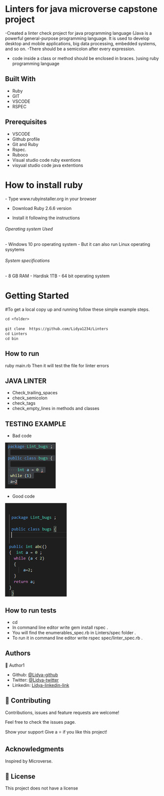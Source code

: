 # Linters for java microverse capstone project
-Created a linter check project for java programming language (Java is a powerful general-purpose programming language. It is used to develop desktop and mobile applications, big data processing, embedded systems, and so on.
-There should be a semicolon after every expression.
- code inside a class or method should be enclosed in braces.
)using ruby programming language

## Built With

- Ruby
- GIT
- VSCODE
- RSPEC


## Prerequisites
- VSCODE
- Github profile
- Git and Ruby
- Rspec.
- Ruboco
- Visual studio code ruby exentions
- visyual studio code java extentions
<h1>How to install ruby </h1>
- Type www.rubyinstaller.org in your browser

- Download Ruby 2.6.6 version

- Install it following the instructions 
<h6>Operating system Used</h6>
- Windows 10 pro operating system 
- But it can also run Linux operating sysytems
<h6>System specifications </h6>
- 8 GB RAM
- Hardisk 1TB
- 64 bit operating system


<h1>Getting Started</h1>

#To get a local copy up and running follow these simple example steps.
```In command line editor
cd <folder>

git clone  https://github.com/Lidya1234/Linters
cd Linters 
cd bin
```
## How to run
ruby main.rb 
Then it will test the file for linter errors
<img src="" alt="">

## JAVA LINTER
- Check_trailing_spaces
- check_semicolon
- check_tags
- check_empty_lines in methods and classes

## TESTING EXAMPLE
- Bad code

<img src="javalint.PNG"  alt ="file_tested">

- Good code

<img src="Good_code.PNG" alt ="Good code">




## How to run tests
- cd 
- In command line editor write gem install rspec .
- You will find the enumerables_spec.rb in Linters/spec folder .
- To run it  in command line editor write  rspec spec/linter_spec.rb .






<h2>Authors</h2>

👤 Author1

- Github: [@Lidya-github ](https://github.com/Lidya1234)
- Twitter: [@Lidya-twitter](https://twitter.com/Lidya42676629)
- Linkedin: [Lidya-linkedin-link](https://www.linkedin.com/in/lidya-ghebreigziabher-4a94391aa/)


## 🤝 Contributing

 Contributions, issues and feature requests are welcome!

Feel free to check the issues page.

Show your support Give a ⭐️ if you like this project!

## Acknowledgments
Inspired by Microverse.

## 📝 License 
This project does not have a license

